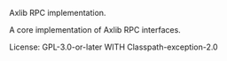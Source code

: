 Axlib RPC implementation.

A core implementation of Axlib RPC interfaces.

License: GPL-3.0-or-later WITH Classpath-exception-2.0